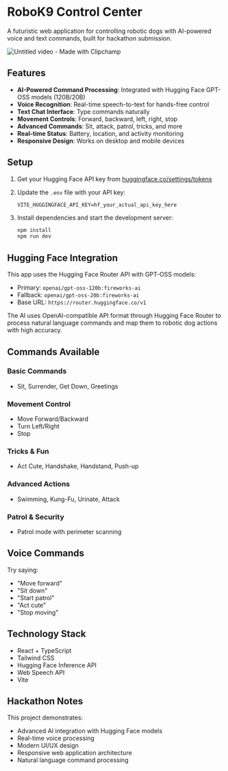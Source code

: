 # RoboK9 Control Center

A futuristic web application for controlling robotic dogs with AI-powered voice and text commands, built for hackathon submission.

![Untitled video - Made with Clipchamp](https://github.com/user-attachments/assets/e415fe7e-398d-44ee-8ae5-2a4f39801b4e)

## Features

- **AI-Powered Command Processing**: Integrated with Hugging Face GPT-OSS models (120B/20B)
- **Voice Recognition**: Real-time speech-to-text for hands-free control
- **Text Chat Interface**: Type commands naturally
- **Movement Controls**: Forward, backward, left, right, stop
- **Advanced Commands**: Sit, attack, patrol, tricks, and more
- **Real-time Status**: Battery, location, and activity monitoring
- **Responsive Design**: Works on desktop and mobile devices

## Setup

1. Get your Hugging Face API key from [huggingface.co/settings/tokens](https://huggingface.co/settings/tokens)

2. Update the `.env` file with your API key:
   ```
   VITE_HUGGINGFACE_API_KEY=hf_your_actual_api_key_here
   ```

3. Install dependencies and start the development server:
   ```bash
   npm install
   npm run dev
   ```

## Hugging Face Integration

This app uses the Hugging Face Router API with GPT-OSS models:
- Primary: `openai/gpt-oss-120b:fireworks-ai`
- Fallback: `openai/gpt-oss-20b:fireworks-ai`
- Base URL: `https://router.huggingface.co/v1`

The AI uses OpenAI-compatible API format through Hugging Face Router to process natural language commands and map them to robotic dog actions with high accuracy.

## Commands Available

### Basic Commands
- Sit, Surrender, Get Down, Greetings

### Movement Control
- Move Forward/Backward
- Turn Left/Right
- Stop

### Tricks & Fun
- Act Cute, Handshake, Handstand, Push-up

### Advanced Actions
- Swimming, Kung-Fu, Urinate, Attack

### Patrol & Security
- Patrol mode with perimeter scanning

## Voice Commands

Try saying:
- "Move forward"
- "Sit down"
- "Start patrol"
- "Act cute"
- "Stop moving"

## Technology Stack

- React + TypeScript
- Tailwind CSS
- Hugging Face Inference API
- Web Speech API
- Vite

## Hackathon Notes

This project demonstrates:
- Advanced AI integration with Hugging Face models
- Real-time voice processing
- Modern UI/UX design
- Responsive web application architecture
- Natural language command processing
